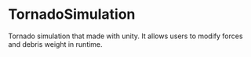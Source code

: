 # TornadoSimulation
Tornado simulation that made with unity. It allows users to modify forces and debris weight in runtime.
